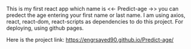 This is my first react app which name is <<- Predict-age ->>
you can predect the age entering your first name or last name.
I am using axios, react, react-dom, react-scripts as dependencies to 
do this project.
For deploying, using github pages.

Here is the project link:
https://engrsayed90.github.io/Predict-age/
